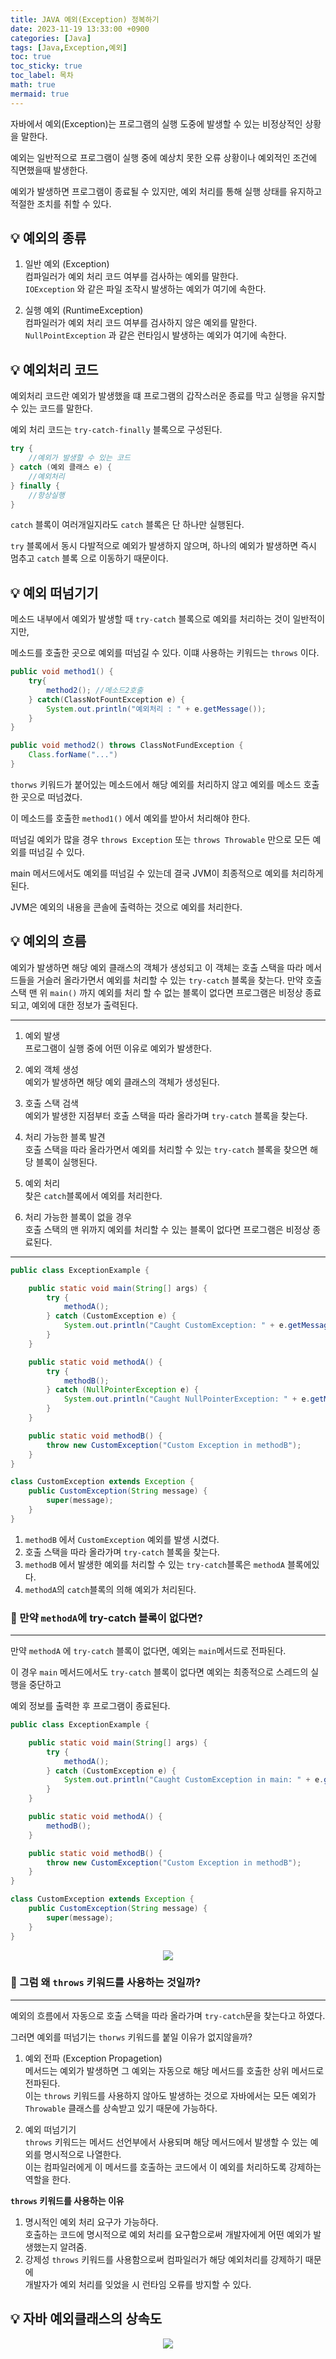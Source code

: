 ```yaml
---
title: JAVA 예외(Exception) 정복하기
date: 2023-11-19 13:33:00 +0900
categories: [Java]
tags: [Java,Exception,예외]
toc: true
toc_sticky: true
toc_label: 목차
math: true
mermaid: true
---
```


자바에서 예외(Exception)는 프로그램의 실행 도중에 발생할 수 있는 비정상적인 상황을 말한다.

예외는 일반적으로 프로그램이 실행 중에 예상치 못한 오류 상황이나 예외적인 조건에 직면했을때 발생한다.

예외가 발생하면 프로그램이 종료될 수 있지만, 예외 처리를 통해 실행 상태를 유지하고 적절한 조치를 취할 수 있다.

## 💡 예외의 종류
1. 일반 예외 (Exception)   
   컴파일러가 예외 처리 코드 여부를 검사하는 예외를 말한다.   
   `IOException` 와 같은 파일 조작시 발생하는 예외가 여기에 속한다.


2. 실행 예외 (RuntimeException)   
   컴파일러가 예외 처리 코드 여부를 검사하지 않은 예외를 말한다.   
   `NullPointException` 과 같은 런타임시 발생하는 예외가 여기에 속한다.

## 💡 예외처리 코드
예외처리 코드란 예외가 발생했을 떄 프로그램의 갑작스러운 종료를 막고 실행을 유지할 수 있는 코드를 말한다.

예외 처리 코드는 `try-catch-finally` 블록으로 구성된다.

```java
try {
    //예외가 발생할 수 있는 코드
} catch (예외 클래스 e) {
    //예외처리
} finally {
    //항상실행
}
```
`catch` 블록이 여러개일지라도 `catch` 블록은 단 하나만 실행된다.

`try` 블록에서 동시 다발적으로 예외가 발생하지 않으며, 하나의 예외가 발생하면 즉시 멈추고 `catch` 블록 으로 이동하기 때문이다.

## 💡 예외 떠넘기기
메소드 내부에서 예외가 발생할 때 `try-catch` 블록으로 예외를 처리하는 것이 일반적이지만,

메소드를 호출한 곳으로 예외를 떠넘길 수 있다. 이떄 사용하는 키워드는 `throws` 이다.

```java
public void method1() {
	try{
		method2(); //메소드2호출 
	} catch(ClassNotFountException e) {
		System.out.println("예외처리 : " + e.getMessage());
	}
}

public void method2() throws ClassNotFundException {
	Class.forName("...")
}
```
`thorws` 키워드가 붙어있는 메소드에서 해당 예외를 처리하지 않고 예외를 메소드 호출한 곳으로 떠넘겼다.

이 메소드를 호출한 `method1()` 에서 예외를 받아서 처리해야 한다.

떠넘길 예외가 많을 경우 `throws Exception` 또는 `throws Throwable` 만으로 모든 예외를 떠넘길 수 있다.

main 메서드에서도 예외를 떠넘길 수 있는데 결국 JVM이 최종적으로 예외를 처리하게 된다.

JVM은 예외의 내용을 콘솔에 출력하는 것으로 예외를 처리한다.


## 💡 예외의 흐름
예외가 발생하면 해당 예외 클래스의 객체가 생성되고 이 객체는 호출 스택을 따라 메서드들을 거슬러 올라가면서 예외를 처리할 수 있는 `try-catch` 블록을 찾는다. 만약 호출 스택 맨 위 `main()` 까지 예외를 처리 할 수 없는 블록이 없다면 프로그램은 비정상 종료되고, 예외에 대한 정보가 출력된다.  

<hr>

1. 예외 발생  
   프로그램이 실행 중에 어떤 이유로 예외가 발생한다.  

2. 예외 객체 생성    
   예외가 발생하면 해당 예외 클래스의 객체가 생성된다.  

3. 호출 스택 검색  
   예외가 발생한 지점부터 호출 스택을 따라 올라가며 `try-catch` 블록을 찾는다.  

4. 처리 가능한 블록 발견  
   호출 스택을 따라 올라가면서 예외를 처리할 수 있는 `try-catch` 블록을 찾으면 해당 블록이 실행된다.  

5. 예외 처리  
   찾은 `catch`블록에서 예외를 처리한다.  

6. 처리 가능한 블록이 없을 경우  
   호출 스택의 맨 위까지 예외를 처리할 수 있는 블록이 없다면 프로그램은 비정상 종료된다.  

<hr>

```java
public class ExceptionExample {

    public static void main(String[] args) {
        try {
            methodA();
        } catch (CustomException e) {
            System.out.println("Caught CustomException: " + e.getMessage());
        }
    }

    public static void methodA() {
        try {
            methodB();
        } catch (NullPointerException e) {
            System.out.println("Caught NullPointerException: " + e.getMessage());
        }
    }

    public static void methodB() {
        throw new CustomException("Custom Exception in methodB");
    }
}

class CustomException extends Exception {
    public CustomException(String message) {
        super(message);
    }
}
```
1. `methodB` 에서 `CustomException` 예외를 발생 시켰다.   
2. 호출 스택을 따라 올라가며 `try-catch` 블록을 찾는다.
3. `methodB` 에서 발생한 예외를 처리할 수 있는 `try-catch`블록은 `methodA` 블록에있다.
4. `methodA`의 `catch`블록의 의해 예외가 처리된다.

### 📌 만약 `methodA`에 try-catch 블록이 없다면?
<hr>

만약 `methodA` 에 `try-catch` 블록이 없다면, 예외는 `main`메서드로 전파된다. 

이 경우 `main` 메서드에서도 `try-catch` 블록이 없다면 예외는 최종적으로 스레드의 실행을 중단하고

예외 정보를 출력한 후 프로그램이 종료된다.

```java
public class ExceptionExample {

    public static void main(String[] args) {
        try {
            methodA();
        } catch (CustomException e) {
            System.out.println("Caught CustomException in main: " + e.getMessage());
        }
    }

    public static void methodA() {
        methodB();
    }

    public static void methodB() {
        throw new CustomException("Custom Exception in methodB");
    }
}

class CustomException extends Exception {
    public CustomException(String message) {
        super(message);
    }
}
```

<p align="center">
  <img src="../../../../assets/img/2023-11-19-14-06-16.png">
</p>

### 📌 그럼 왜 `throws` 키워드를 사용하는 것일까?

<hr>

예외의 흐름에서 자동으로 호출 스택을 따라 올라가며 `try-catch`문을 찾는다고 하였다.

그러면 예외를 떠넘기는 `thorws` 키워드를 붙일 이유가 없지않을까?


1. 예외 전파 (Exception Propagetion)   
   메서드는 예외가 발생하면 그 예외는 자동으로 해당 메서드를 호출한 상위 메서드로 전파된다.  
   이는 `throws` 키워드를 사용하지 않아도 발생하는 것으로 자바에서는 모든 예외가 `Throwable` 클래스를 상속받고 있기 때문에 가능하다.  

2. 예외 떠넘기기   
   `throws` 키워드는 메서드 선언부에서 사용되며 해당 메서드에서 발생할 수 있는 예외를 명시적으로 나열한다.  
   이는 컴파일러에게 이 메서드를 호출하는 코드에서 이 예외를 처리하도록 강제하는 역할을 한다.

**`throws` 키워드를 사용하는 이유**  
1. 명시적인 예외 처리 요구가 가능하다.  
   호출하는 코드에 명시적으로 예외 처리를 요구함으로써 개발자에게 어떤 예외가 발생했는지 알려줌.  
2. 강제성
   `throws` 키워드를 사용함으로써 컴파일러가 해당 예외처리를 강제하기 때문에  
   개발자가 예외 처리를 잊었을 시 런타임 오류를 방지할 수 있다.

## 💡 자바 예외클래스의 상속도

<p align="center">
  <img src="../../../../assets/img/2023-11-19-14-29-34.png">
</p>